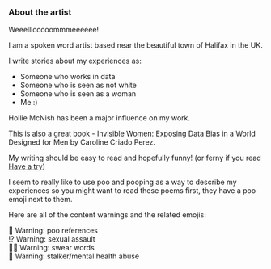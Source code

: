 ### About the artist

Weeelllcccoommmeeeeee!

I am a spoken word artist based near the beautiful town of Halifax in the UK.

I write stories about my experiences as:
* Someone who works in data
* Someone who is seen as not white
* Someone who is seen as a woman
* Me :)

Hollie McNish has been a major influence on my work.

This is also a great book - Invisible Women: Exposing Data Bias in a World Designed for Men by Caroline Criado Perez.


My writing should be easy to read and hopefully funny! (or ferny if you read [Have a try](https://ilikeshinythings-spokenword.github.io/haveatry/))

I seem to really like to use poo and pooping as a way to describe my experiences so you might want to read these poems first, they have a poo emoji next to them.

Here are all of the content warnings and the related emojis:

💩 Warning: poo references\
⁉️ Warning: sexual assault\
🖕🏿 Warning: swear words\
🧠 Warning: stalker/mental health abuse
